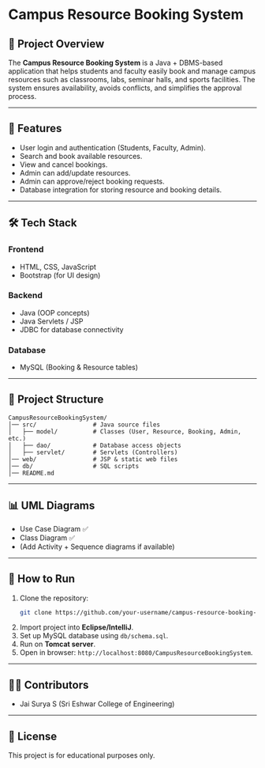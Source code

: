 # Campus Resource Booking System

## 📌 Project Overview
The **Campus Resource Booking System** is a Java + DBMS-based application that helps students and faculty easily book and manage campus resources such as classrooms, labs, seminar halls, and sports facilities. The system ensures availability, avoids conflicts, and simplifies the approval process.

---

## 🎯 Features
- User login and authentication (Students, Faculty, Admin).
- Search and book available resources.
- View and cancel bookings.
- Admin can add/update resources.
- Admin can approve/reject booking requests.
- Database integration for storing resource and booking details.

---

## 🛠 Tech Stack
### Frontend
- HTML, CSS, JavaScript
- Bootstrap (for UI design)

### Backend
- Java (OOP concepts)
- Java Servlets / JSP
- JDBC for database connectivity

### Database
- MySQL (Booking & Resource tables)

---

## 📂 Project Structure
```
CampusResourceBookingSystem/
│── src/                # Java source files
│   ├── model/          # Classes (User, Resource, Booking, Admin, etc.)
│   ├── dao/            # Database access objects
│   ├── servlet/        # Servlets (Controllers)
│── web/                # JSP & static web files
│── db/                 # SQL scripts
│── README.md
```

---

## 📊 UML Diagrams
- Use Case Diagram ✅
- Class Diagram ✅
- (Add Activity + Sequence diagrams if available)

---

## 🚀 How to Run
1. Clone the repository:
   ```bash
   git clone https://github.com/your-username/campus-resource-booking-system.git
   ```
2. Import project into **Eclipse/IntelliJ**.
3. Set up MySQL database using `db/schema.sql`.
4. Run on **Tomcat server**.
5. Open in browser: `http://localhost:8080/CampusResourceBookingSystem`.

---

## 👨‍💻 Contributors
- Jai Surya S (Sri Eshwar College of Engineering)

---

## 📜 License
This project is for educational purposes only.
